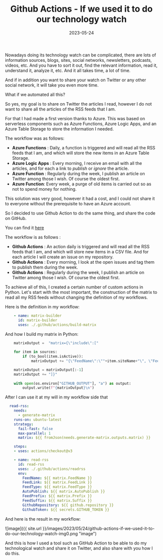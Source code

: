 ﻿---
layout: post
title: Github Actions - If we used it to do our technology watch
date: 2023-05-24
categories: [ "Divers", "Github Actions" ]
comments_id: 36 
---

Nowadays doing its technology watch can be complicated, there are lots of information sources, blogs, sites, social networks, newsletters, podcasts, videos, etc. And you have to sort it out, find the relevant information, read it, understand it, analyze it, etc. And it all takes time, a lot of time.

And if in addition you want to share your watch on Twitter or any other social network, it will take you even more time.

What if we automated all this?

So yes, my goal is to share on Twitter the articles I read, however I do not want to share all the articles of the RSS feeds that I am.

For that I had made a first version thanks to Azure. This was based on serverless components such as Azure Functions, Azure Logic Apps, and an Azure Table Storage to store the information I needed.

The workflow was as follows:

- **Azure Functions** : Daily, a function is triggered and will read all the RSS feeds that I am, and which will store the new items in an Azure Table Storage.
- **Azure Logic Apps** : Every morning, I receive an email with all the articles, and for each a link to *publish* or *ignore* the article.
- **Azure Function** : Regularly during the week, I publish an article on Twitter among those I wish. Of course the oldest first.
- **Azure Function**: Every week, a purge of old items is carried out so as not to spend money for nothing.

This solution was very good, however it had a cost, and I could not share it to everyone without the prerequisite to have an Azure account.

So I decided to use Github Action to do the same thing, and share the code on GitHub.

 You can find it [here](https://github.com/wilfriedwoivre/feedly)

The workflow is as follows :

- **Github Actions** : An action daily is triggered and will read all the RSS feeds that I am, and which will store new items in a CSV file. And for each article I will create an issue on my repository.
- **Github Actions** : Every morning, I look at the open issues and tag them to publish them during the week.
- **Github Actions** : Regularly during the week, I publish an article on Twitter among those I wish. Of course the oldest first.

To achieve all of this, I created a certain number of custom actions in Python. Let's start with the most important, the construction of the matrix to read all my RSS feeds without changing the definition of my workflows.

Here is the definition in my workflow:

```yaml
    - name: matrix-builder
      id: matrix-builder
      uses: ./.github/actions/build-matrix
```

And how I build my matrix in Python:

```python
    matrixOutput =  "matrix={\"include\":["
    
    for item in sources:
        if (to_bool(item.isActive)):
            matrixOutput += "{\"FeedName\":\""+item.siteName+"\", \"FeedLink\":\""+item.link+"\", \"FeedType\":\""+item.type+"\", \"Prefix\":\""+item.prefix+"\", \"Suffix\":\""+item.suffix+"\"},"

    matrixOutput = matrixOutput[:-1]
    matrixOutput += "]}"
    
    with open(os.environ["GITHUB_OUTPUT"], "a") as output:
        output.write(f"{matrixOutput}\n")
```

After I can use it at my will in my workflow side that

```yaml
  read-rss:
    needs:
      - generate-matrix
    runs-on: ubuntu-latest
    strategy:
      fail-fast: false
      max-parallel: 1
      matrix: ${{ fromJson(needs.generate-matrix.outputs.matrix) }}

    steps:
    - uses: actions/checkout@v3

    - name: read-rss
      id: read-rss
      uses: ./.github/actions/readrss
      env:
        FeedName: ${{ matrix.FeedName }}
        FeedLink: ${{ matrix.FeedLink }}
        FeedType: ${{ matrix.FeedType }}
        AutoPublish: ${{ matrix.AutoPublish }}
        FeedPrefix: ${{ matrix.Prefix }}
        FeedSuffix: ${{ matrix.Suffix }}
        GithubRepository: ${{ github.repository }}
        GithubToken: ${{ secrets.GITHUB_TOKEN }}
```

And here is the result in my workflow:

![image]({{ site.url }}/images/2023/05/24/github-actions-if-we-used-it-to-do-our-technology-watch-img0.png "image")

And this is how I used a tool such as GitHub Action to be able to do my technological watch and share it on Twitter, and also share with you how I do this.
